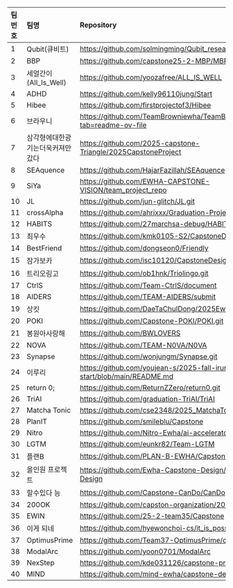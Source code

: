 |팀번호|팀명|Repository|
|:---|:---|:---|
| 1 | Qubit(큐비트) | https://github.com/solmingming/Qubit_research.git  |
| 2 | BBP | https://github.com/capstone25-2-MBP/MBP |
| 3 | 세얼간이(All_Is_Well) | https://github.com/yoozafree/ALL_IS_WELL  |
| 4 | ADHD | https://github.com/kelly96110jung/Start |
| 5 | Hibee | https://github.com/firstprojectof3/Hibee  |
| 6 | 브라우니 | https://github.com/TeamBrowniewha/TeamBrownie?tab=readme-ov-file  |
| 7 | 삼각형에대한광기는더욱커져만갔다 | https://github.com/2025-capstone-Triangle/2025CapstoneProject  |
| 8 | SEAquence | https://github.com/HajarFazillah/SEAquence  |
| 9 | SiYa | https://github.com/EWHA-CAPSTONE-VISION/team_project_repo  |
| 10 | JL | https://github.com/jun-glitch/JL.git  |
| 11 | crossAlpha | https://github.com/ahrixxx/Graduation-Project  |
| 12 | HABITS | https://github.com/27marchsa-debug/HABITS_gdProject  |
| 13 | 최우수 | https://github.com/kmk0105-S2/CapstoneDesign-25  |
| 14 | BestFriend | https://github.com/dongseon0/Friendly  |
| 15 | 잠가보카 | https://github.com/isc10120/CapstoneDesign2025/tree/main  |
| 16 | 트리오링고 | https://github.com/ob1hnk/Triolingo.git  |
| 17 | CtrlS | https://github.com/Team-CtrlS/document  |
| 18 | AIDERS | https://github.com/TEAM-AIDERS/submit  |
| 19 | 상킷 | https://github.com/DaeTaChulDong/2025EwhaCapstoneProject  |
| 20 | POKI | https://github.com/Capstone-POKI/POKI.git  |
| 21 | 봉원아사랑해 | https://github.com/BWLOVERS  |
| 22 | NOVA | https://github.com/TEAM-N0VA/N0VA  |
| 23 | Synapse | https://github.com/wonjungm/Synapse.git  |
| 24 | 이루리 | https://github.com/youjean-s/2025-fall-iruri-start/blob/main/README.md  |
| 25 | return 0; | https://github.com/ReturnZZero/return0.git |
| 26 | TriAI | https://github.com/graduation-TriAI/TriAI  |
| 27 | Matcha Tonic | https://github.com/cse2348/2025_MatchaTonic  |
| 28 | PlanIT | https://github.com/smileblu/Capstone  |
| 29 | Nitro | https://github.com/Nitro-Ewha/ai-accelerator.git  |
| 30 | LGTM | https://github.com/eunkr82/Team-LGTM  |
| 31 | 플랜B | https://github.com/PLAN-B-EWHA/Capstone-31  |
| 32 | 올인원 프로젝트 | https://github.com/Ewha-Capstone-Design/25-2-Capstone-Design  |
| 33 | 할수있다 능 | https://github.com/Capstone-CanDo/CanDo  |
| 34 | 200OK | https://github.com/capston-organization/2025-start-200OK  |
| 35 | EWIN | https://github.com/25-2-team35/Capstone  |
| 36 | 이게 되네 | https://github.com/hyewonchoi-cs/it_is_possible.git  |
| 37 | OptimusPrime | https://github.com/Team37-OptimusPrime/optimusprime  |
| 38 | ModalArc | https://github.com/yoon0701/ModalArc  |
| 39 | NexStep | https://github.com/kde031126/capstone-project  |
| 40 | MIND | https://github.com/mind-ewha/capstone-design  |
